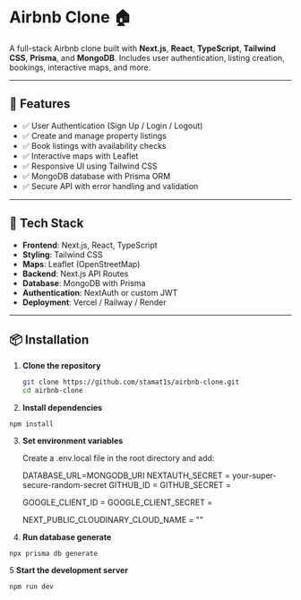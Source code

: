 # Airbnb Clone 🏠

A full-stack Airbnb clone built with **Next.js**, **React**, **TypeScript**, **Tailwind CSS**, **Prisma**, and **MongoDB**. Includes user authentication, listing creation, bookings, interactive maps, and more.

---

## 🚀 Features

- ✅ User Authentication (Sign Up / Login / Logout)
- ✅ Create and manage property listings
- ✅ Book listings with availability checks
- ✅ Interactive maps with Leaflet
- ✅ Responsive UI using Tailwind CSS
- ✅ MongoDB database with Prisma ORM
- ✅ Secure API with error handling and validation

---

## 🧰 Tech Stack

- **Frontend**: Next.js, React, TypeScript
- **Styling**: Tailwind CSS
- **Maps**: Leaflet (OpenStreetMap)
- **Backend**: Next.js API Routes
- **Database**: MongoDB with Prisma
- **Authentication**: NextAuth or custom JWT
- **Deployment**: Vercel / Railway / Render

---

## 📦 Installation

1. **Clone the repository**

   ```bash
   git clone https://github.com/stamat1s/airbnb-clone.git
   cd airbnb-clone
   ```
2. **Install dependencies**

```npm install```

3. **Set environment variables**

   Create a .env.local file in the root directory and add:
   
   
   DATABASE_URL=MONGODB_URI
   NEXTAUTH_SECRET = your-super-secure-random-secret
   GITHUB_ID =
   GITHUB_SECRET =
   
   GOOGLE_CLIENT_ID = 
   GOOGLE_CLIENT_SECRET = 
   
   NEXT_PUBLIC_CLOUDINARY_CLOUD_NAME = ""

4. **Run database generate**

```npx prisma db generate```

5 **Start the development server**

```npm run dev```
